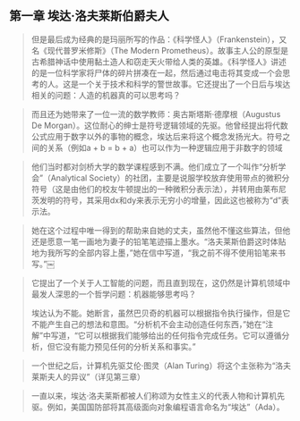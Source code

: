 ## 第一章 埃达·洛夫莱斯伯爵夫人

> 但是最后成为经典的是玛丽所写的作品：《科学怪人》（Frankenstein），又名《现代普罗米修斯》（The Modern Prometheus）。故事主人公的原型是古希腊神话中使用黏土造人和窃走天火带给人类的英雄。《科学怪人》讲述的是一位科学家将尸体的碎片拼凑在一起，然后通过电击将其变成一个会思考的人。这是一个关于技术和科学的警世故事。它还提出了一个日后与埃达相关的问题：人造的机器真的可以思考吗？

> 而且还为她带来了一位一流的数学教师：奥古斯塔斯·德摩根（Augustus De Morgan）。这位耐心的绅士是符号逻辑领域的先驱。他曾经提出将代数公式应用于数字以外的事物的概念，埃达后来将这个概念发扬光大。符号之间的关系（例如a + b = b + a）也可以作为一种逻辑应用于非数字的领域

> 他们当时都对剑桥大学的数学课程感到不满。他们成立了一个叫作“分析学会”（Analytical Society）的社团，主要是说服学校放弃使用带点的微积分符号（这是由他们的校友牛顿提出的一种微积分表示法），并转用由莱布尼茨发明的符号，其采用dx和dy来表示无穷小的增量，因此这也被称为“d”表示法。

> 她在这个过程中唯一得到的帮助来自她的丈夫，虽然他不懂这些算法，但他还是愿意一笔一画地为妻子的铅笔笔迹描上墨水。“洛夫莱斯伯爵这时体贴地为我所写的全部内容上墨，”她在信中写道，“我之前不得不使用铅笔来书写。”￼

> 它提出了一个关于人工智能的问题，而且直到现在，这仍然是计算机领域中最发人深思的一个哲学问题：机器能够思考吗？
>
> 埃达认为不能。她断言，虽然巴贝奇的机器可以根据指令执行操作，但是它不能产生自己的想法和意图。“分析机不会主动创造任何东西，”她在“注解”中写道，“它可以根据我们能够给出的任何指令完成任务。它可以遵循分析，但它没有能力预见任何的分析关系和事实。”

> 一个世纪之后，计算机先驱艾伦·图灵（Alan Turing）将这个主张称为“洛夫莱斯夫人的异议”（详见第三章）

> 一直以来，埃达·洛夫莱斯都被人们称颂为女性主义的代表人物和计算机先驱。例如，美国国防部将其高级面向对象编程语言命名为“埃达”（Ada）。
